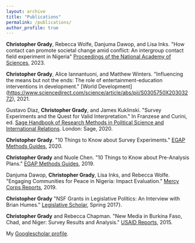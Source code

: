 ```yaml
---
layout: archive
title: "Publications"
permalink: /publications/
author_profile: true
---
```


**Christopher Grady**, Rebecca Wolfe, Danjuma Dawop, and Lisa Inks. "How contact can promote societal change amid conflict: An intergroup contact field experiment in Nigeria" [Proceedings of the National Academy of Sciences](https://www.pnas.org/doi/abs/10.1073/pnas.2304882120), 2023.

**Christopher Grady**, Alice Iannantuoni, and Matthew Winters. "Influencing the means but not the ends: The role of entertainment-education interventions in development." [World Development] (https://www.sciencedirect.com/science/article/abs/pii/S0305750X20303272), 2021.

Gustavo Diaz, **Christopher Grady**, and James Kuklinski. "Survey Experiments and the Quest for Valid Interpretation."  In Franzese and Curini, ed. [Sage Handbook of Research Methods in Political Science and International Relations]({https://methods.sagepub.com/Book/research-methods-in-political-science-and-international-relations/i8437.xml).  London: Sage, 2020.

**Christopher Grady**. "10 Things to Know about Survey Experiments." [EGAP Methods Guides](https://egap.org/resource/10-things-to-know-about-survey-experiments), 2020.

**Christopher Grady** and Nuole Chen. "10 Things to Know about Pre-Analysis Plans." [EGAP Methods Guides](https://egap.org/methods-guides/10-things-pre-analysis-plans), 2019.

Danjuma Dawop, **Christopher Grady**, Lisa Inks, and Rebecca Wolfe. "Engaging Communities for Peace in Nigeria: Impact Evaluation." [Mercy Corps Reports](https://www.corps.org/research/does-peacebuilding-work-midst-conflict), 2019.

**Christopher Grady** "NSF Grants in Legislative Politics: An Interview with Brian Humes." [Legislative Scholar](http://www.legislativestudies.org/wp-content/uploads/2017/04/The_Legislative_Scholar_Spring_2017.pdf), Spring 2017}.

**Christopher Grady** and Rebecca Chapman. "New Media in Burkina Faso, Chad, and Niger: Survey Results and Analysis." [USAID Reports](https://www.equalaccess.org/wp-content/uploads/2018/11/New-Media-in-BFChadNiger-PTDII-Survey.pdf), 2015.

My [Googlescholar profile](https://scholar.google.com/citations?user=EzZKouQAAAAJ&hl=en&oi=sra).

<!--
{% if author.googlescholar %}
  You can also find my articles on <u><a href="{{[author.googlescholar](https://scholar.google.com/citations?user=EzZKouQAAAAJ&hl=en&oi=sra)}}">my Google Scholar profile</a>.</u>
{% endif %}
{% include base_path %}
{% for post in site.publications reversed %}
  {% include archive-single.html %}
{% endfor %}
-->
